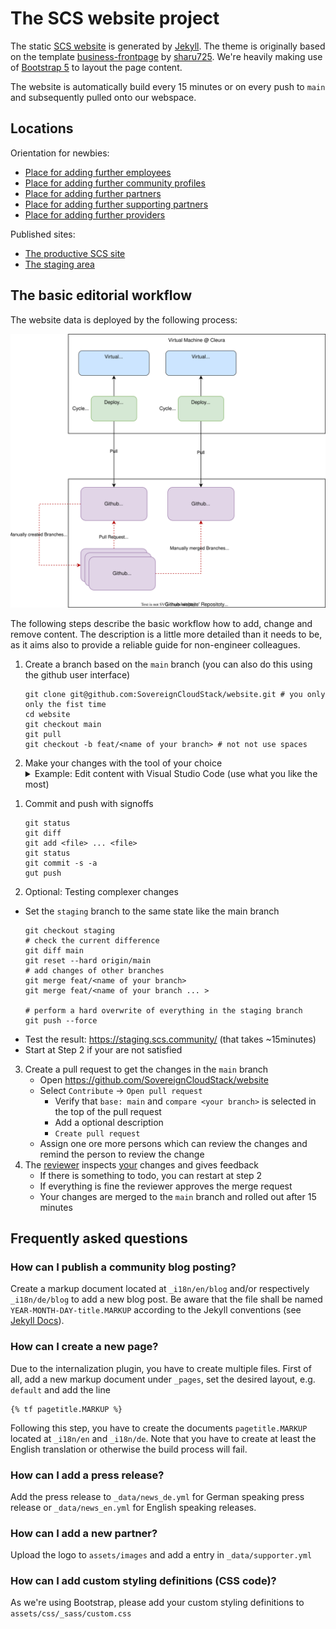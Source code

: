 
# The SCS website project

The static [SCS website](https://scs.community) is generated by [Jekyll](https://jekyllrb.com/). The theme is originally based on the template [business-frontpage](https://github.com/sharu725/business-frontpage) by [sharu725](https://github.com/sharu725). We're heavily making use of [Bootstrap 5](https://getbootstrap.com/docs/5.0) to layout the page content.

The website is automatically build every 15 minutes or on every push to `main` and subsequently pulled onto our webspace.

## Locations

Orientation for newbies:

* [Place for adding further employees](https://github.com/SovereignCloudStack/website/tree/main/_employees)
* [Place for adding further community profiles](https://github.com/SovereignCloudStack/website/tree/main/_members)
* [Place for adding further partners](https://github.com/SovereignCloudStack/website/tree/main/_partners)
* [Place for adding further supporting partners](https://github.com/SovereignCloudStack/website/blob/main/_data/supporter.yml)
* [Place for adding further providers](https://github.com/SovereignCloudStack/website/blob/main/_data/provider.yml)

Published sites:

* [The productive SCS site](https://scs.community/)
* [The staging area](https://staging.scs.community/)

## The basic editorial workflow

The website data is deployed by the following process:

![Website workflow](_assets/images/readme/website_workflow.drawio.svg)

The following steps describe the basic workflow how to add, change and remove content.
The description is a little more detailed than it needs to be, as it aims also to provide a reliable guide for non-engineer colleagues.

1. Create a branch based on the `main` branch
   (you can also do this using the github user interface)
   ```
   git clone git@github.com:SovereignCloudStack/website.git # you only only the fist time
   cd website
   git checkout main
   git pull
   git checkout -b feat/<name of your branch> # not not use spaces
   ``` 
2. Make your changes with the tool of your choice
   <details>
   <summary>Example: Edit content with Visual Studio Code (use what you like the most)</summary>
     - Download and install [Visual Studio Code](https://code.visualstudio.com/) Development Environment on your workstation
     - Install the [Markdown All in One](https://marketplace.visualstudio.com/items?itemName=yzhang.markdown-all-in-one) Extension
       - Preferences -> Extensions
     - Add search extension: "Markdown All in One"
     - Add spellcheck extension "Code Spell Checker"
     - Select the extension and hit the button "Install"
   - Open the `website` folder with Visual Studio Code
   - Open files for editing and use the preview folder
  </details>

1. Commit and push with signoffs
   ```
   git status
   git diff
   git add <file> ... <file>
   git status
   git commit -s -a
   gut push 
   ```
2. Optional: Testing complexer changes
  * Set the `staging` branch to the same state like the main branch
     ```
     git checkout staging
     # check the current difference
     git diff main
     git reset --hard origin/main
     # add changes of other branches
     git merge feat/<name of your branch>
     git merge feat/<name of your branch ... >

     # perform a hard overwrite of everything in the staging branch
     git push --force
     ``` 
  * Test the result: https://staging.scs.community/ (that takes ~15minutes)
  * Start at Step 2 if your are not satisfied
3. Create a pull request to get the changes in the `main` branch
   * Open https://github.com/SovereignCloudStack/website
   * Select `Contribute` -> `Open pull request`
     * Verify that `base: main` and `compare <your branch>` is selected in the top of the pull request
     * Add a optional description
     * `Create pull request` 
   * Assign one ore more persons which can review the changes and remind the person to review the change
4. The [reviewer](https://github.com/pulls/assigned) inspects [your](https://github.com/pulls) changes and gives feedback
   * If there is something to todo, you can restart at step 2
   * If everything is fine the reviewer approves the merge request
   * Your changes are merged to the `main` branch and rolled out after 15 minutes

## Frequently asked questions

### How can I publish a community blog posting?
Create a markup document located at `_i18n/en/blog` and/or respectively `_i18n/de/blog`  to add a new blog post. Be aware that the file shall be named `YEAR-MONTH-DAY-title.MARKUP` according to the Jekyll conventions (see [Jekyll Docs](https://jekyllrb.com/docs/posts/)).

### How can I create a new page?
Due to the internalization plugin, you have to create multiple files. First of all, add a new markup document under `_pages`, set the desired layout, e.g. `default` and add the line
```
{% tf pagetitle.MARKUP %}
```
Following this step, you have to create the documents `pagetitle.MARKUP` located at `_i18n/en` and `_i18n/de`. Note that you have to create at least the English translation or otherwise the build process will fail.

### How can I add a press release?
Add the press release to `_data/news_de.yml` for German speaking press release or `_data/news_en.yml` for English speaking releases.

### How can I add a new partner?
Upload the logo to `assets/images` and add a entry in `_data/supporter.yml`

### How can I add custom styling definitions (CSS code)?
As we're using Bootstrap, please add your custom styling definitions to `assets/css/_sass/custom.css`

